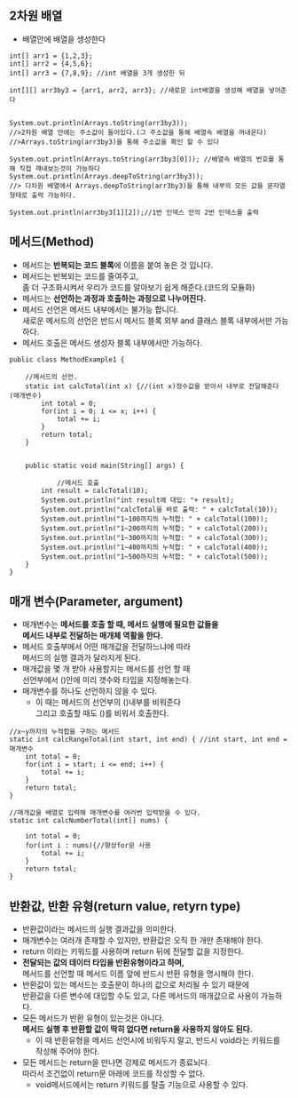 ## 2차원 배열
- 배열안에 배열을 생성한다
```
int[] arr1 = {1,2,3};
int[] arr2 = {4,5,6};
int[] arr3 = {7,8,9}; //int 배열을 3개 생성한 뒤

int[][] arr3by3 = {arr1, arr2, arr3}; //새로운 int배열을 생성해 배열을 넣어준다


System.out.println(Arrays.toString(arr3by3)); 
//>2차원 배열 안에는 주소값이 들어있다.(그 주소값을 통해 배열속 배열을 꺼내온다)
//>Arrays.toString(arr3by3)을 통해 주소값을 확인 할 수 있다

System.out.println(Arrays.toString(arr3by3[0])); //배열속 배열의 번호를 통해 직접 깨내보는것이 가능하다
System.out.println(Arrays.deepToString(arr3by3)); 
//> 다차원 배열에서 Arrays.deepToString(arr3by3)을 통해 내부의 모든 값을 문자열 형태로 출력 가능하다.

System.out.println(arr3by3[1][2]);//1번 인덱스 안의 2번 인덱스를 출력
```
## 메서드(Method)
- 메서드는 **반복되는 코드 블록**에 이름을 붙여 놓은 것 입니다.
- 메서드는 반복되는 코드를 줄여주고,   
좀 더 구조화시켜서 우리가 코드를 알아보기 쉽게 해준다.(코드의 모듈화)
- 메서드는 **선언하는 과정과 호출하는 과정으로 나누어진다.**
- 메서드 선언은 메서드 내부에서는 불가능 합니다.    
새로운 메서드의 선언은 반드시 메서드 블록 외부 and 클래스 블록 내부에서만 가능하다.
- 메서드 호출은 메서드 생성자 블록 내부에서만 가능하다.
```
public class MethodExample1 {

	//메서드의 선언.
	static int calcTotal(int x) {//(int x)정수값을 받아서 내부로 전달해준다(매개변수)
		int total = 0;
		for(int i = 0; i <= x; i++) {
			total += i;
		}
		return total;
	}
	
	
	public static void main(String[] args) {
		
    		//메서드 호출
		int result = calcTotal(10);
		System.out.println("int result에 대입: "+ result);
		System.out.println("calcTotal을 바로 출력: " + calcTotal(10));
		System.out.println("1~100까지의 누적합: " + calcTotal(100));
		System.out.println("1~200까지의 누적합: " + calcTotal(200));
		System.out.println("1~300까지의 누적합: " + calcTotal(300));
		System.out.println("1~400까지의 누적합: " + calcTotal(400));
		System.out.println("1~500까지의 누적합: " + calcTotal(500));
  	} 
}
```

## 매개 변수(Parameter, argument)
- 매개변수는 **메서드를 호출 할 때, 메서드 실행에 필요한 값들을**    
**메서드 내부로 전달하는 매개체 역활을 한다.**
- 메서드 호출부에서 어떤 매개값을 전달하느냐에 따라   
메서드의 실행 결과가 달라지게 된다.
- 매개값을 몇 개 받아 사용할지는 메서드를 선언 할 때   
선언부에서 ()안에 미리 갯수와 타입을 지정해놓는다.
- 매개변수를 하나도 선언하지 않을 수 있다.   
  - 이 때는 메서드의 선언부의 ()내부를 비워준다   
  그리고 호출할 때도 ()를 비워서 호출한다.
```
//x~y까지의 누적합을 구하는 메서드
static int calcRangeTotal(int start, int end) { //int start, int end = 매개변수
	int total = 0;
	for(int i = start; i <= end; i++) {
		total += i;
	}
	return total;
}
```
```
//매개값을 배열로 입력해 매개변수를 여러번 입력받을 수 있다.
static int calcNumberTotal(int[] nums) { 
		
	int total = 0;
	for(int i : nums){//향상for문 사용
		total += i;	
	}
	return total;
}
```
## 반환값, 반환 유형(return value, retyrn type)
- 반환값이라는 메서드의 실행 결과값을 의미한다.
- 매개변수는 여러개 존재할 수 있지만, 반환값은 오직 한 개만 존재해야 한다.
- return 이라는 키워드를 사용하며 return 뒤에 전달할 값을 지정한다.
- **전달되는 값의 데이터 타입을 반환유형이라고 하며,**   
메서드를 선언할 때 메서드 이름 앞에 반드시 반환 유형을 명시해야 한다.
- 반환값이 있는 메서드는 호출문이 하나의 값으로 처리될 수 있기 때문에   
반환값을 다른 변수에 대입할 수도 있고, 다른 메서드의 매개값으로 사용이 가능하다.
- 모든 메서드가 반환 유형이 있는것은 아니다.   
**메서드 실행 후 반환할 값이 딱히 없다면 return을 사용하지 않아도 된다.**
  - 이 때 반환유형을 메서드 선언시에 비워두지 말고, 반드시 void라는 키워드를 작성해 주어야 한다.
- 모든 메서드는 return을 만나면 강제로 메서드가 종료뇌다.   
따라서 조건없이 return문 아래에 코드를 작성할 수 없다.
  - void메서드에서는 return 키워드를 탈출 기능으로 사용할 수 있다.











